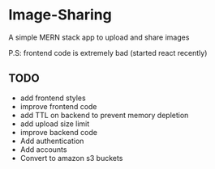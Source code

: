 # Image-Sharing

A simple MERN stack app to upload and share images

P.S: frontend code is extremely bad (started react recently)

## TODO

* add frontend styles
* improve frontend code
* add TTL on backend to prevent memory depletion
* add upload size limit
* improve backend code
* Add authentication
* Add accounts
* Convert to amazon s3 buckets
